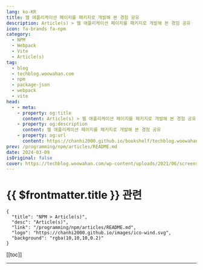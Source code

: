 ```yaml
---
lang: ko-KR
title: 웹 애플리케이션 페이지를 패키지로 개발해 본 경험 공유
description: Article(s) > 웹 애플리케이션 페이지를 패키지로 개발해 본 경험 공유
icon: fa-brands fa-npm
category: 
  - NPM
  - Webpack
  - Vite
  - Article(s)
tag: 
  - blog
  - techblog.woowahan.com
  - npm
  - package-json
  - webpack
  - vite
head:
  - - meta:
    - property: og:title
      content: Article(s) > 웹 애플리케이션 페이지를 패키지로 개발해 본 경험 공유
    - property: og:description
      content: 웹 애플리케이션 페이지를 패키지로 개발해 본 경험 공유
    - property: og:url
      content: https://chanhi2000.github.io/bookshelf/techblog.woowahan.com/16910.html
prev: /programming/npm/articles/README.md
date: 2024-03-09
isOriginal: false
cover: https://techblog.woowahan.com/wp-content/uploads/2021/06/screenshot.jpg
---
```


# {{ $frontmatter.title }} 관련

```component VPCard
{
  "title": "NPM > Article(s)",
  "desc": "Article(s)",
  "link": "/programming/npm/articles/README.md",
  "logo": "https://chanhi2000.github.io/images/ico-wind.svg",
  "background": "rgba(10,10,10,0.2)"
}
```

[[toc]]

---

<SiteInfo
  name="웹 애플리케이션 페이지를 패키지로 개발해 본 경험 공유 | 우아한형제들 기술블로그"
  desc="웹 애플리케이션의 일부 페이지를 다른 레포지토리에서 개발하고 적용해 본 경험이 있으신가요? Module Federation이나 iframe 활용 등 여러 방법이 생각나실 텐데요. 이 글에서는 배민 사장님들께 제공되는 서비스인 배민 셀프서비스 내의 상품관리 페이지를 패키지 형태로 배포해 본 경험기를 공유합니다."
  url="https://techblog.woowahan.com/16910/"
  logo="https://techblog.woowahan.com/wp-content/uploads/2020/08/favicon.ico"
  preview="https://techblog.woowahan.com/wp-content/uploads/2021/06/screenshot.jpg"/>

<!-- TODO: 작성 -->
